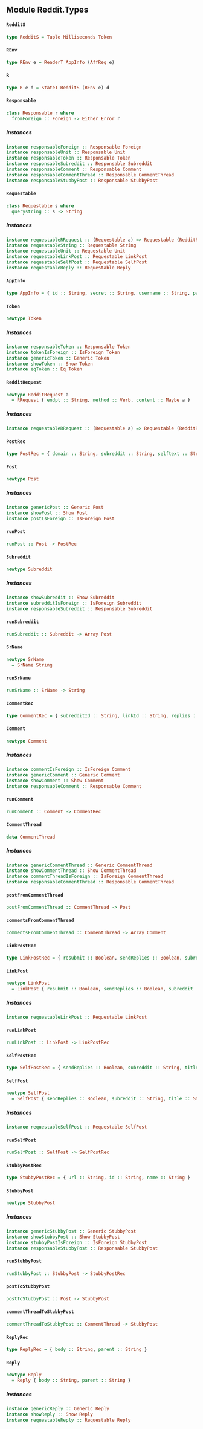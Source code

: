 ## Module Reddit.Types

#### `RedditS`

``` purescript
type RedditS = Tuple Milliseconds Token
```

#### `REnv`

``` purescript
type REnv e = ReaderT AppInfo (AffReq e)
```

#### `R`

``` purescript
type R e d = StateT RedditS (REnv e) d
```

#### `Responsable`

``` purescript
class Responsable r where
  fromForeign :: Foreign -> Either Error r
```

##### Instances
``` purescript
instance responsableForeign :: Responsable Foreign
instance responsableUnit :: Responsable Unit
instance responsableToken :: Responsable Token
instance responsableSubreddit :: Responsable Subreddit
instance responsableComment :: Responsable Comment
instance responsableCommentThread :: Responsable CommentThread
instance responsableStubbyPost :: Responsable StubbyPost
```

#### `Requestable`

``` purescript
class Requestable s where
  querystring :: s -> String
```

##### Instances
``` purescript
instance requestableRRequest :: (Requestable a) => Requestable (RedditRequest a)
instance requestableString :: Requestable String
instance requestableUnit :: Requestable Unit
instance requestableLinkPost :: Requestable LinkPost
instance requestableSelfPost :: Requestable SelfPost
instance requestableReply :: Requestable Reply
```

#### `AppInfo`

``` purescript
type AppInfo = { id :: String, secret :: String, username :: String, password :: String, userAgent :: String }
```

#### `Token`

``` purescript
newtype Token
```

##### Instances
``` purescript
instance responsableToken :: Responsable Token
instance tokenIsForeign :: IsForeign Token
instance genericToken :: Generic Token
instance showToken :: Show Token
instance eqToken :: Eq Token
```

#### `RedditRequest`

``` purescript
newtype RedditRequest a
  = RRequest { endpt :: String, method :: Verb, content :: Maybe a }
```

##### Instances
``` purescript
instance requestableRRequest :: (Requestable a) => Requestable (RedditRequest a)
```

#### `PostRec`

``` purescript
type PostRec = { domain :: String, subreddit :: String, selftext :: String, id :: String, author :: String, subredditId :: String, isSelf :: Boolean, permalink :: String, name :: String, created :: Int, url :: String, title :: String }
```

#### `Post`

``` purescript
newtype Post
```

##### Instances
``` purescript
instance genericPost :: Generic Post
instance showPost :: Show Post
instance postIsForeign :: IsForeign Post
```

#### `runPost`

``` purescript
runPost :: Post -> PostRec
```

#### `Subreddit`

``` purescript
newtype Subreddit
```

##### Instances
``` purescript
instance showSubreddit :: Show Subreddit
instance subredditIsForeign :: IsForeign Subreddit
instance responsableSubreddit :: Responsable Subreddit
```

#### `runSubreddit`

``` purescript
runSubreddit :: Subreddit -> Array Post
```

#### `SrName`

``` purescript
newtype SrName
  = SrName String
```

#### `runSrName`

``` purescript
runSrName :: SrName -> String
```

#### `CommentRec`

``` purescript
type CommentRec = { subredditId :: String, linkId :: String, replies :: Maybe (Array Comment), id :: String, author :: String, parentId :: String, body :: String, subreddit :: String, name :: String, created :: Int }
```

#### `Comment`

``` purescript
newtype Comment
```

##### Instances
``` purescript
instance commentIsForeign :: IsForeign Comment
instance genericComment :: Generic Comment
instance showComment :: Show Comment
instance responsableComment :: Responsable Comment
```

#### `runComment`

``` purescript
runComment :: Comment -> CommentRec
```

#### `CommentThread`

``` purescript
data CommentThread
```

##### Instances
``` purescript
instance genericCommentThread :: Generic CommentThread
instance showCommentThread :: Show CommentThread
instance commentThreadIsForeign :: IsForeign CommentThread
instance responsableCommentThread :: Responsable CommentThread
```

#### `postFromCommentThread`

``` purescript
postFromCommentThread :: CommentThread -> Post
```

#### `commentsFromCommentThread`

``` purescript
commentsFromCommentThread :: CommentThread -> Array Comment
```

#### `LinkPostRec`

``` purescript
type LinkPostRec = { resubmit :: Boolean, sendReplies :: Boolean, subreddit :: String, title :: String, url :: String }
```

#### `LinkPost`

``` purescript
newtype LinkPost
  = LinkPost { resubmit :: Boolean, sendReplies :: Boolean, subreddit :: String, title :: String, url :: String }
```

##### Instances
``` purescript
instance requestableLinkPost :: Requestable LinkPost
```

#### `runLinkPost`

``` purescript
runLinkPost :: LinkPost -> LinkPostRec
```

#### `SelfPostRec`

``` purescript
type SelfPostRec = { sendReplies :: Boolean, subreddit :: String, title :: String, body :: String }
```

#### `SelfPost`

``` purescript
newtype SelfPost
  = SelfPost { sendReplies :: Boolean, subreddit :: String, title :: String, body :: String }
```

##### Instances
``` purescript
instance requestableSelfPost :: Requestable SelfPost
```

#### `runSelfPost`

``` purescript
runSelfPost :: SelfPost -> SelfPostRec
```

#### `StubbyPostRec`

``` purescript
type StubbyPostRec = { url :: String, id :: String, name :: String }
```

#### `StubbyPost`

``` purescript
newtype StubbyPost
```

##### Instances
``` purescript
instance genericStubbyPost :: Generic StubbyPost
instance showStubbyPost :: Show StubbyPost
instance stubbyPostIsForeign :: IsForeign StubbyPost
instance responsableStubbyPost :: Responsable StubbyPost
```

#### `runStubbyPost`

``` purescript
runStubbyPost :: StubbyPost -> StubbyPostRec
```

#### `postToStubbyPost`

``` purescript
postToStubbyPost :: Post -> StubbyPost
```

#### `commentThreadToStubbyPost`

``` purescript
commentThreadToStubbyPost :: CommentThread -> StubbyPost
```

#### `ReplyRec`

``` purescript
type ReplyRec = { body :: String, parent :: String }
```

#### `Reply`

``` purescript
newtype Reply
  = Reply { body :: String, parent :: String }
```

##### Instances
``` purescript
instance genericReply :: Generic Reply
instance showReply :: Show Reply
instance requestableReply :: Requestable Reply
```


